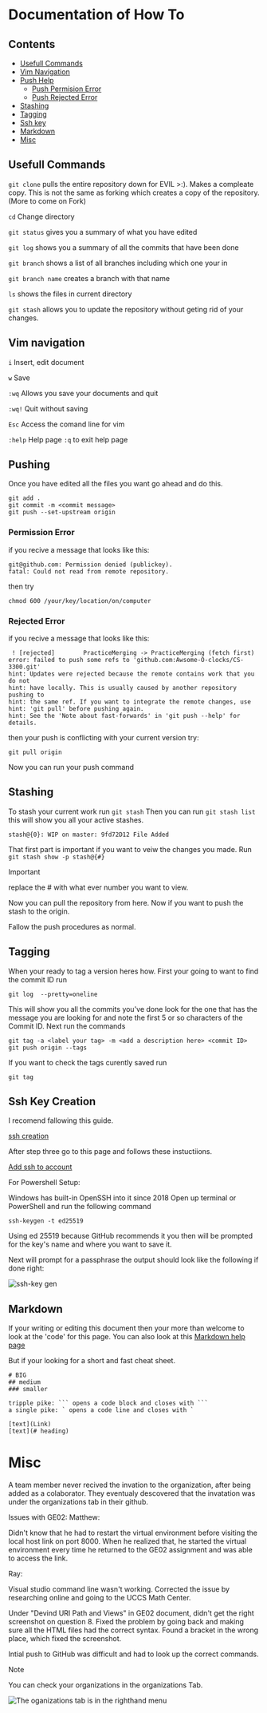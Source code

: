# Documentation of How To
## Contents
- [Usefull Commands](#Usefull-Commands)
- [Vim Navigation](#Vim-Navigation)
- [Push Help](#Pushing)
  - [Push Permision Error](#Permission-Error)
  - [Push Rejected Error](#Rejected-Error)
- [Stashing](#Stashing)
- [Tagging](#Tagging)
- [Ssh key](#ssh-key-creation)
- [Markdown](#Markdown)
- [Misc](#Misc)

## Usefull Commands

`git clone` pulls the entire repository down for EVIL >:). Makes a compleate copy. 
This is not the same as forking which creates a copy of the repository. (More to come on Fork) 

`cd` Change directory 

`git status` gives you a summary of what you have edited

`git log` shows you a summary of all the commits that have been done

`git branch` shows a list of all branches including which one your in

`git branch name` creates a branch with that name

`ls` shows the files in current directory

`git stash` allows you to update the repository without geting rid of your changes.

## Vim navigation

`i` Insert, edit document

`w` Save

`:wq` Allows you save your documents and quit

`:wq!` Quit without saving

`Esc` Access the comand line for vim

`:help` Help page `:q` to exit help page

  
## Pushing
Once you have edited all the files you want go ahead and do this.
```
git add .
git commit -m <commit message>
git push --set-upstream origin
```

### Permission Error
if you recive a message that looks like this:
```
git@github.com: Permission denied (publickey).
fatal: Could not read from remote repository.
```
then try 
```
chmod 600 /your/key/location/on/computer
```
### Rejected Error
if you recive a message that looks like this:
```
 ! [rejected]        PracticeMerging -> PracticeMerging (fetch first)
error: failed to push some refs to 'github.com:Awsome-O-clocks/CS-3300.git'
hint: Updates were rejected because the remote contains work that you do not
hint: have locally. This is usually caused by another repository pushing to
hint: the same ref. If you want to integrate the remote changes, use
hint: 'git pull' before pushing again.
hint: See the 'Note about fast-forwards' in 'git push --help' for details.
```
then your push is conflicting with your current version try:
```
git pull origin
```
Now you can run your push command

## Stashing

To stash your current work run `git stash` Then you can run `git stash list` this will show you all your active stashes.

```
stash@{0}: WIP on master: 9fd72D12 File Added
```

That first part is important if you want to veiw the changes you made.
Run `git stash show -p stash@{#}` 
> [!IMPORTANT]
> replace the # with what ever number you want to view.

Now you can pull the repository from here.
Now if you want to push the stash to the origin.

Fallow the push procedures as normal.


## Tagging

When your ready to tag a version heres how. First your going to want to find the commit ID run
```
git log  --pretty=oneline
```
This will show you all the commits you've done look for the one that has the message you are looking for and note the first 5 or so characters of 
the Commit ID.
Next run the commands
```
git tag -a <label your tag> -m <add a description here> <commit ID>
git push origin --tags
```
If you want to check the tags curently saved run
```
git tag
```

## Ssh Key Creation

I recomend fallowing this guide.

[ssh creation](https://docs.github.com/en/authentication/connecting-to-github-with-ssh/generating-a-new-ssh-key-and-adding-it-to-the-ssh-agent)

After step three go to this page and follows these instuctiions.

[Add ssh to account](https://docs.github.com/en/authentication/connecting-to-github-with-ssh/adding-a-new-ssh-key-to-your-github-account)

For Powershell Setup:

Windows has built-in OpenSSH into it since 2018
Open up terminal or PowerShell and run the following command

`ssh-keygen -t ed25519`

Using ed 25519 because GitHub recommends it you then will be prompted
for the key's name and where you want to save it.

Next will prompt for a passphrase the output should look like the following if done right:

![ssh-key gen](/Documentation-Developement/DocumentFiles/images/ssh-key-output.avif)



## Markdown

If your writing or editing this document then your more than welcome to look at the 'code' for this page.
You can also look at this [Markdown help page](https://docs.github.com/en/get-started/writing-on-github/getting-started-with-writing-and-formatting-on-github/basic-writing-and-formatting-syntax)

But if your looking for a short and fast cheat sheet.
```
# BIG
## medium
### smaller

tripple pike: ``` opens a code block and closes with ```
a single pike: ` opens a code line and closes with `

[text](Link)
[text](# heading)

```

# Misc
A team member never recived the invation to the organization, after being added as a colaborator.
They eventualy descovered that the invatation was under the organizations tab in their github.

Issues with GE02:
Matthew:

Didn't know that he had to restart the virtual environment before visiting the local host link on port 8000. When he realized that, he started the virtual environment every time he returned to the GE02 assignment and was able to access the link.

Ray:

Visual studio command line wasn't working. Corrected the issue by researching online and going to the UCCS Math Center. 

Under "Devind URI Path and Views" in GE02 document, didn't get the right screenshot on question 8. Fixed the problem by going back and making sure all the HTML files had the correct syntax. Found a bracket in the wrong place, which fixed the screenshot.

Intial push to GitHub was difficult and had to look up the correct commands.

> [!NOTE]
> You can check your organizations in the organizations Tab.

![The oganizations tab is in the righthand menu](https://github.com/Awsome-O-clocks/CS-3300/assets/98062325/98d60864-889d-485e-9343-3230a4a0d295)

